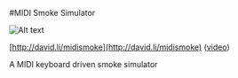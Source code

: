 #MIDI Smoke Simulator

![Alt text](http://david.li/images/midismokegithub.png)

[http://david.li/midismoke](http://david.li/midismoke) ([video](https://www.youtube.com/watch?v=uAxj3dczPmg))

A MIDI keyboard driven smoke simulator